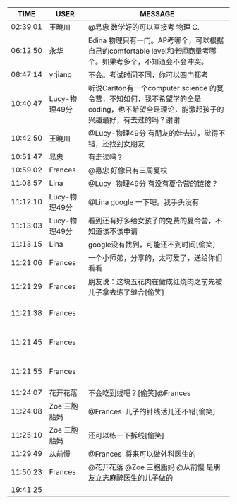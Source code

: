 TIME | USER | MESSAGE
--- | --- | ---
02:39:01 | 王曉川 | @易忠 数学好的可以直接考 物理 C. 
06:12:50 | 永华 | Edina 物理只有一门。AP考哪个，可以根据自己的comfortable level和老师商量考哪个。如果考多个，不知道会不会冲突。
08:47:14 | yrjiang | 不会。考试时间不同，你可以四门都考
10:40:47 | Lucy-物理49分 | 听说Carlton有一个computer science 的夏令营，不知如何，我不希望学的全是coding，也不希望全是理论，能激起孩子的兴趣最好，有去过的吗？谢谢
10:42:50 | 王曉川 | @Lucy-物理49分 有朋友的娃去过，觉得不错，还找到女朋友
10:51:47 | 易忠 | 有走读吗？
10:59:02 | Frances  | @易忠 好像只有三周夏校
11:08:57 | Lina | @Lucy-物理49分 有没有夏令营的链接？
11:12:10 | Lucy-物理49分 | @Lina google 一下吧。我手头没有
11:13:03 | Lucy-物理49分 | 看到还有好多给女孩子的免费的夏令营，不知道该不该申请
11:13:15 | Lina | google没有找到，可能还不到时间[偷笑]
11:21:06 | Frances  | 一个小师弟，分享的，太可爱了，送给你们看看
11:21:29 | Frances  | 朋友说：这块五花肉在做成红烧肉之前先被儿子拿去练了缝合[偷笑]
11:21:38 | Frances  | <?xml version="1.0"?><br/><msg><br/>	<img aeskey="3675fc53012a4725a1f99b03e63ca8dd" encryver="0" cdnthumbaeskey="3675fc53012a4725a1f99b03e63ca8dd" cdnthumburl="305002010004493047020100020424541a28020310d95f020425c1cdcb02045a42784c0422333438363537383635364063686174726f6f6d343635365f313531343330353631310204010c00010201000400" cdnthumblength="4375" cdnthumbheight="90" cdnthumbwidth="120" cdnmidheight="0" cdnmidwidth="0" cdnhdheight="0" cdnhdwidth="0" cdnmidimgurl="305002010004493047020100020424541a28020310d95f020425c1cdcb02045a42784c0422333438363537383635364063686174726f6f6d343635365f313531343330353631310204010c00010201000400" length="63242" cdnbigimgurl="305002010004493047020100020424541a28020310d95f020425c1cdcb02045a42784c0422333438363537383635364063686174726f6f6d343635365f313531343330353631310204010c00010201000400" hdlength="240842" md5="1017e1b011c6976b9b3f7701db25a256" /><br/></msg><br/>
11:21:45 | Frances  | <?xml version="1.0"?><br/><msg><br/>	<img aeskey="c1e2fe833f534d7fbb4b2c8265f7d83a" encryver="0" cdnthumbaeskey="c1e2fe833f534d7fbb4b2c8265f7d83a" cdnthumburl="305002010004493047020100020424541a28020310d95f020425c1cdcb02045a4278540422333438363537383635364063686174726f6f6d343635375f313531343330353631390204010c00010201000400" cdnthumblength="4229" cdnthumbheight="90" cdnthumbwidth="120" cdnmidheight="0" cdnmidwidth="0" cdnhdheight="0" cdnhdwidth="0" cdnmidimgurl="305002010004493047020100020424541a28020310d95f020425c1cdcb02045a4278540422333438363537383635364063686174726f6f6d343635375f313531343330353631390204010c00010201000400" length="57841" cdnbigimgurl="305002010004493047020100020424541a28020310d95f020425c1cdcb02045a4278540422333438363537383635364063686174726f6f6d343635375f313531343330353631390204010c00010201000400" hdlength="220361" md5="71467a2017826b1e7e0e6805e6414d07" /><br/></msg><br/>
11:21:55 | Frances  | <?xml version="1.0"?><br/><msg><br/>	<img aeskey="a9426edbdfb5489db906910923f6a5ed" encryver="0" cdnthumbaeskey="a9426edbdfb5489db906910923f6a5ed" cdnthumburl="305002010004493047020100020424541a28020310d95f020425c1cdcb02045a42785b0422333438363537383635364063686174726f6f6d343635385f313531343330353632360204010c00010201000400" cdnthumblength="4066" cdnthumbheight="120" cdnthumbwidth="90" cdnmidheight="0" cdnmidwidth="0" cdnhdheight="0" cdnhdwidth="0" cdnmidimgurl="305002010004493047020100020424541a28020310d95f020425c1cdcb02045a42785b0422333438363537383635364063686174726f6f6d343635385f313531343330353632360204010c00010201000400" length="60803" cdnbigimgurl="305002010004493047020100020424541a28020310d95f020425c1cdcb02045a42785b0422333438363537383635364063686174726f6f6d343635385f313531343330353632360204010c00010201000400" hdlength="228237" md5="c117269f8b6ea83e21753608c523127d" /><br/></msg><br/>
11:24:07 | 花开花落 | 不会吃到线吧？[偷笑]@Frances  
11:24:08 | Zoe 三胞胎妈 | @Frances  儿子的针线活儿还不错[偷笑]
11:25:10 | Zoe 三胞胎妈 | 还可以练一下拆线[偷笑]
11:29:49 | 从前慢 | @Frances  将来可以做外科医生的
11:50:23 | Frances  | @花开花落 @Zoe 三胞胎妈 @从前慢 是朋友立志麻醉医生的儿子做的
19:41:25 | | 
